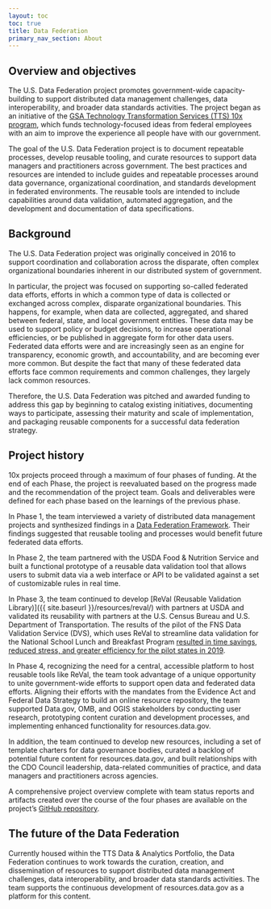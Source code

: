 ```yaml
---
layout: toc
toc: true
title: Data Federation
primary_nav_section: About
---
```


## Overview and objectives
The U.S. Data Federation project promotes government-wide capacity-building to support distributed data management challenges, data interoperability, and broader data standards activities. The project began as an initiative of the [GSA Technology Transformation Services (TTS) 10x program](https://10x.gsa.gov/), which funds technology-focused ideas from federal employees with an aim to improve the experience all people have with our government. 

The goal of the U.S. Data Federation project is to document repeatable processes, develop reusable tooling, and curate resources to support data managers and practitioners across government. The best practices and resources are intended to include guides and repeatable processes around data governance, organizational coordination, and standards development in federated environments. The reusable tools are intended to include capabilities around data validation, automated aggregation, and the development and documentation of data specifications.

## Background
The U.S. Data Federation project was originally conceived in 2016 to support coordination and collaboration across the disparate, often complex organizational boundaries inherent in our distributed system of government. 

In particular, the project was focused on supporting so-called federated data efforts, efforts in which a common type of data is collected or exchanged across complex, disparate organizational boundaries. This happens, for example, when data are collected, aggregated, and shared between federal, state, and local government entities. These data may be used to support policy or budget decisions, to increase operational efficiencies, or be published in aggregate form for other data users. Federated data efforts were and are increasingly seen as an engine for transparency, economic growth, and accountability, and are becoming ever more common. But despite the fact that many of these federated data efforts face common requirements and common challenges, they largely lack common resources.

Therefore, the U.S. Data Federation was pitched and awarded funding to address this gap by beginning to catalog existing initiatives, documenting ways to participate, assessing their maturity and scale of implementation, and packaging reusable components for a successful data federation strategy. 

## Project history 
10x projects proceed through a maximum of four phases of funding. At the end of each Phase, the project is reevaluated based on the progress made and the recommendation of the project team. Goals and deliverables were defined for each phase based on the learnings of the previous phase.
  
In Phase 1, the team interviewed a variety of distributed data management projects and synthesized findings in a [Data Federation Framework](https://github.com/18F/data-federation-project/blob/master/DataFederationFramework.md). Their findings suggested that reusable tooling and processes would benefit future federated data efforts.

In Phase 2, the team partnered with the USDA Food & Nutrition Service and built a functional prototype of a reusable data validation tool that allows users to submit data via a web interface or API to be validated against a set of customizable rules in real time.

In Phase 3, the team continued to develop [ReVal (Reusable Validation Library)]({{ site.baseurl }}/resources/reval/) with partners at USDA and validated its reusability with partners at the U.S. Census Bureau and U.S. Department of Transportation. The results of the pilot of the FNS Data Validation Service (DVS), which uses ReVal to streamline data validation for the National School Lunch and Breakfast Program [resulted in time savings, reduced stress, and greater efficiency for the pilot states in 2019](https://18f.gsa.gov/2020/04/23/saving-time-and-improving-data-quality-for-the-national-school-lunch-breakfast-program/). 

In Phase 4, recognizing the need for a central, accessible platform to host reusable tools like ReVal, the team took advantage of a unique opportunity to unite government-wide efforts to support open data and federated data efforts. Aligning their efforts with the mandates from the Evidence Act and Federal Data Strategy to build an online resource repository, the team supported Data.gov, OMB, and OGIS stakeholders by conducting user research, prototyping content curation and development processes, and implementing enhanced functionality for resources.data.gov. 

In addition, the team continued to develop new resources, including a set of template charters for data governance bodies, curated a backlog of potential future content for resources.data.gov, and built relationships with the CDO Council leadership, data-related communities of practice, and data managers and practitioners across agencies. 

A comprehensive project overview complete with team status reports and artifacts created over the course of the four phases are available on the project’s [GitHub repository](https://github.com/18F/data-federation-project). 

## The future of the Data Federation
Currently housed within the TTS Data & Analytics Portfolio, the Data Federation continues to work towards the curation, creation, and dissemination of resources to support distributed data management challenges, data interoperability, and broader data standards activities. The team supports the continuous development of resources.data.gov as a platform for this content. 
